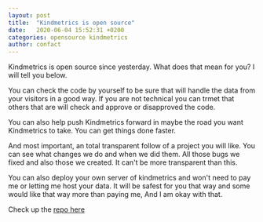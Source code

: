 ```yaml
---
layout: post
title:  "Kindmetrics is open source"
date:   2020-06-04 15:52:31 +0200
categories: opensource kindmetrics
author: confact
---
```


Kindmetrics is open source since yesterday. What does that mean for you? I will tell you below.

You can check the code by yourself to be sure that will handle the data from your visitors in a good way. If you are not technical you can trmet that others that are will check and approve or disapproved the code.

You can also help push Kindmetrics forward in maybe the road you want Kindmetrics to take. You can get things done faster.

And most important, an total transparent follow of a project you will like. You can see what changes we do and when we did them. All those bugs we fixed and also those we created. It can't be more transparent than this.

You can also deploy your own server of kindmetrics and won't need to pay me or letting me host your data. It will be safest for you that way and some would like that way more than paying me, And I am okay with that.


Check up the [repo here](https://www.github.com/kindmetrics/kindmetrics)
